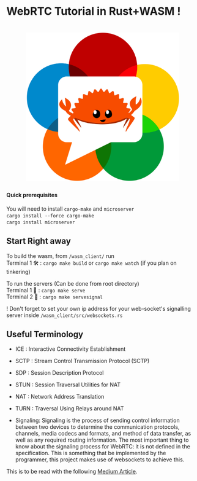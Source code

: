 # WebRTC Tutorial in Rust+WASM !

<!-- ![Ferris](Crustacean_over_ip.png) -->
<h1 align="center">
 <a><img src="https://raw.githubusercontent.com/Charles-Schleich/WebRTC-in-Rust/master/Crustacean_over_ip.png" width='400' alt="WebRTC in Rust" ></a>
 </h1>
 



#### Quick prerequisites
You will need to install `cargo-make` and `microserver`   
`cargo install --force cargo-make`  
`cargo install microserver`  

## Start Right away
To build the wasm, from `/wasm_client/` run  
Terminal 1 🛠 : `cargo make build` or `cargo make watch` (if you plan on tinkering)  

To run the servers (Can be done from root directory)  
Terminal 1 🚀 : `cargo make serve`  
Terminal 2 🔌 : `cargo make servesignal`  

! Don't forget to set your own ip address for your web-socket's signalling server inside `/wasm_client/src/websockets.rs`
  

## Useful Terminology
- ICE : Interactive Connectivity Establishment
- SCTP : Stream Control Transmission Protocol (SCTP)
- SDP : Session Description Protocol
- STUN : Session Traversal Utilities for NAT
- NAT : Network Address Translation
- TURN : Traversal Using Relays around NAT

- Signaling: Signaling is the process of sending control information between two devices to determine the communication protocols, channels, media codecs and formats, and method of data transfer, as well as any required routing information. The most important thing to know about the signaling process for WebRTC: it is not defined in the specification. 
This is something that be implemented by the programmer, this project makes use of websockets to achieve this.


This is to be read with the following [Medium Article](https://charles-schleich.medium.com/webrtc-video-chat-tutorial-using-rust-wasm-fa340f7aeef9).

